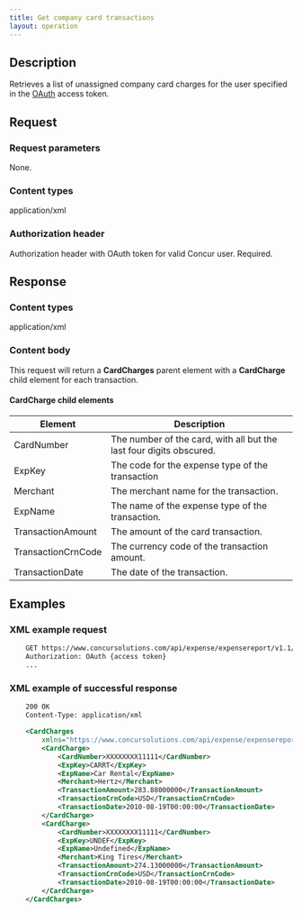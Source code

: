 ```yaml
---
title: Get company card transactions
layout: operation
---
```




## Description
Retrieves a list of unassigned company card charges for the user specified in the [OAuth][1] access token.

## Request

### Request parameters
None.

### Content types
application/xml

### Authorization header
Authorization header with OAuth token for valid Concur user. Required.

## Response

### Content types
application/xml

### Content body

This request will return a **CardCharges** parent element with a **CardCharge** child element for each transaction. 

#### CardCharge child elements

|  Element |  Description |
| -------- | ------------ |
|  CardNumber |  The number of the card, with all but the last four digits obscured.  |
|  ExpKey |  The code for the expense type of the transaction |
|  Merchant |  The merchant name for the transaction. |
|  ExpName |  The name of the expense type of the transaction. |
|  TransactionAmount |  The amount of the card transaction. |
|  TransactionCrnCode |  The currency code of the transaction amount. |
|  TransactionDate |  The date of the transaction. |

## Examples

### XML example request

```xml
    GET https://www.concursolutions.com/api/expense/expensereport/v1.1/CardCharges/ HTTP/1.1
    Authorization: OAuth {access token}
    ...
```

###  XML example of successful response

```xml
    200 OK
    Content-Type: application/xml

    <CardCharges
        xmlns="https://www.concursolutions.com/api/expense/expensereport/2011/03">
        <CardCharge>
            <CardNumber>XXXXXXXX11111</CardNumber>
            <ExpKey>CARRT</ExpKey>
            <ExpName>Car Rental</ExpName>
            <Merchant>Hertz</Merchant>
            <TransactionAmount>283.88000000</TransactionAmount>
            <TransactionCrnCode>USD</TransactionCrnCode>
            <TransactionDate>2010-08-19T00:00:00</TransactionDate>
        </CardCharge>
        <CardCharge>
            <CardNumber>XXXXXXXX11111</CardNumber>
            <ExpKey>UNDEF</ExpKey>
            <ExpName>Undefined</ExpName>
            <Merchant>King Tires</Merchant>
            <TransactionAmount>274.13000000</TransactionAmount>
            <TransactionCrnCode>USD</TransactionCrnCode>
            <TransactionDate>2010-08-19T00:00:00</TransactionDate>
        </CardCharge>
    </CardCharges>
```
  


[1]: https://developer.concur.com/oauth-20

